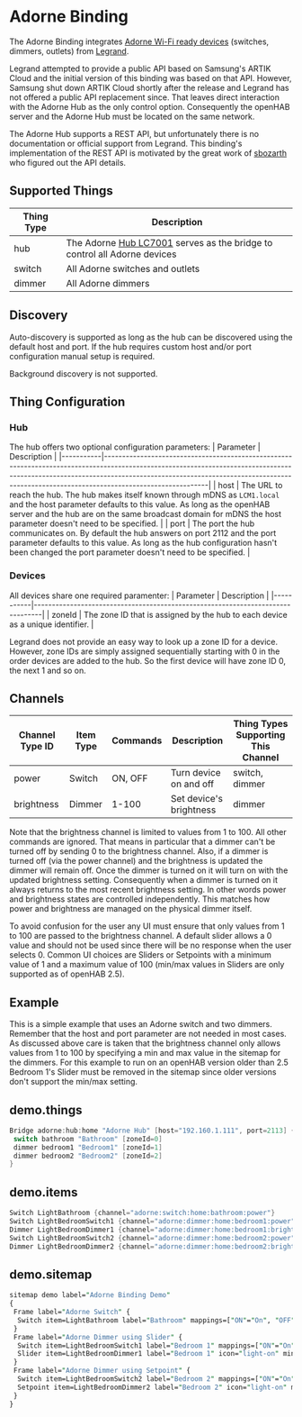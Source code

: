 # Adorne Binding

The Adorne Binding integrates [Adorne Wi-Fi ready devices](https://www.legrand.us/adorne/products/wireless-whole-house-lighting-controls.aspx) (switches, dimmers, outlets) from [Legrand](https://legrand.com/).

Legrand attempted to provide a public API based on Samsung's ARTIK Cloud and the initial version of this binding was based on that API.
However, Samsung shut down ARTIK Cloud shortly after the release and Legrand has not offered a public API replacement since.
That leaves direct interaction with the Adorne Hub as the only control option.
Consequently the openHAB server and the Adorne Hub must be located on the same network.

The Adorne Hub supports a REST API, but unfortunately there is no documentation or official support from Legrand.
This binding's implementation of the REST API is motivated by the great work of [sbozarth](https://github.com/sbozarth/homebridge-lc7001) who figured out the API details.

## Supported Things

| Thing Type | Description                                                                                                                                                           |
|------------|-----------------------------------------------------------------------------------------------------------------------------------------------------------------------|
| hub        | The Adorne [Hub LC7001](https://www.legrand.us/adorne/products/wireless-whole-house-lighting-controls/lc7001.aspx) serves as the bridge to control all Adorne devices |
| switch     | All Adorne switches and outlets                                                                                                                                       |
| dimmer     | All Adorne dimmers                                                                                                                                                    |

## Discovery

Auto-discovery is supported as long as the hub can be discovered using the default host and port.
If the hub requires custom host and/or port configuration manual setup is required.

Background discovery is not supported.

## Thing Configuration

### Hub

The hub offers two optional configuration parameters:
| Parameter | Description                                                                                                                                                                                                                                                           |
|-----------|-----------------------------------------------------------------------------------------------------------------------------------------------------------------------------------------------------------------------------------------------------------------------|
| host      | The URL to reach the hub. The hub makes itself known through mDNS as `LCM1.local` and the host parameter defaults to this value. As long as the openHAB server and the hub are on the same broadcast domain for mDNS the host parameter doesn't need to be specified. |
| port      | The port the hub communicates on. By default the hub answers on port 2112 and the port parameter defaults to this value. As long as the hub configuration hasn't been changed the port parameter doesn't need to be specified.                                        |

### Devices

All devices share one required paramenter:
| Parameter | Description                                                                    |
|-----------|--------------------------------------------------------------------------------|
| zoneId    | The zone ID that is assigned by the hub to each device as a unique identifier. |

Legrand does not provide an easy way to look up a zone ID for a device.
However, zone IDs are simply assigned sequentially starting with 0 in the order devices are added to the hub.
So the first device will have zone ID 0, the next 1 and so on.

## Channels

| Channel Type ID | Item Type | Commands | Description             | Thing Types Supporting This Channel |
|-----------------|-----------|----------|-------------------------|-------------------------------------|
| power           | Switch    | ON, OFF  | Turn device on and off  | switch, dimmer                      |
| brightness      | Dimmer    | 1-100    | Set device's brightness | dimmer                              |

Note that the brightness channel is limited to values from 1 to 100.
All other commands are ignored.
That means in particular that a dimmer can't be turned off by sending 0 to the brightness channel.
Also, if a dimmer is turned off (via the power channel) and the brightness is updated the dimmer will remain off.
Once the dimmer is turned on it will turn on with the updated brightness setting.
Consequently when a dimmer is turned on it always returns to the most recent brightness setting.
In other words power and brightness states are controlled independently.
This matches how power and brightness are managed on the physical dimmer itself.

To avoid confusion for the user any UI must ensure that only values from 1 to 100 are passed to the brightness channel.
A default slider allows a 0 value and should not be used since there will be no response when the user selects 0.
Common UI choices are Sliders or Setpoints with a minimum value of 1 and a maximum value of 100 (min/max values in Sliders are only supported as of openHAB 2.5).

## Example

This is a simple example that uses an Adorne switch and two dimmers.
Remember that the host and port parameter are not needed in most cases.
As discussed above care is taken that the brightness channel only allows values from 1 to 100 by specifying a min and max value in the sitemap for the dimmers.
For this example to run on an openHAB version older than 2.5 Bedroom 1's Slider must be removed in the sitemap since older versions don't support the min/max setting.

## demo.things

```java
Bridge adorne:hub:home "Adorne Hub" [host="192.160.1.111", port=2113] {
 switch bathroom "Bathroom" [zoneId=0]
 dimmer bedroom1 "Bedroom1" [zoneId=1]
 dimmer bedroom2 "Bedroom2" [zoneId=2]
}
```

## demo.items

```java
Switch LightBathroom {channel="adorne:switch:home:bathroom:power"}
Switch LightBedroomSwitch1 {channel="adorne:dimmer:home:bedroom1:power"}
Dimmer LightBedroomDimmer1 {channel="adorne:dimmer:home:bedroom1:brightness"}
Switch LightBedroomSwitch2 {channel="adorne:dimmer:home:bedroom2:power"}
Dimmer LightBedroomDimmer2 {channel="adorne:dimmer:home:bedroom2:brightness"}
```

## demo.sitemap

```perl
sitemap demo label="Adorne Binding Demo"
{
 Frame label="Adorne Switch" {
  Switch item=LightBathroom label="Bathroom" mappings=["ON"="On", "OFF"="Off"] icon="light-on"
 }
 Frame label="Adorne Dimmer using Slider" {
  Switch item=LightBedroomSwitch1 label="Bedroom 1" mappings=["ON"="On", "OFF"="Off"] icon="light-on"
  Slider item=LightBedroomDimmer1 label="Bedroom 1" icon="light-on" minValue=1 maxValue=100 step=1
 }
 Frame label="Adorne Dimmer using Setpoint" {
  Switch item=LightBedroomSwitch2 label="Bedroom 2" mappings=["ON"="On", "OFF"="Off"] icon="light-on"
  Setpoint item=LightBedroomDimmer2 label="Bedroom 2" icon="light-on" minValue=1 maxValue=100 step=5
 }
}
```
